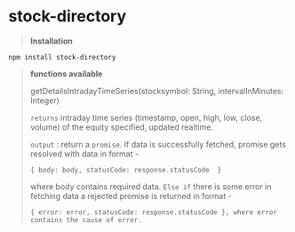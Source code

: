 # stock-directory

>**Installation**
```
npm install stock-directory
```
>**functions available**
>
>getDetailsIntradayTimeSeries(stocksymbol: String, intervalInMinutes: Integer)
>
>`returns` intraday time series (timestamp, open, high, low, close, volume) of the equity specified, updated realtime.
>
> `output` : return a `promise`. 
>    If data is successfully fetched, promise gets resolved with data in format - 
>```	
>{ body: body, statusCode: response.statusCode  }
>```
>where body contains required data. 
>`Else if` there is some error in fetching data a rejected promise is returned in format - 
>```
>{ error: error, statusCode: response.statusCode }, where error contains the cause of error.
>```
